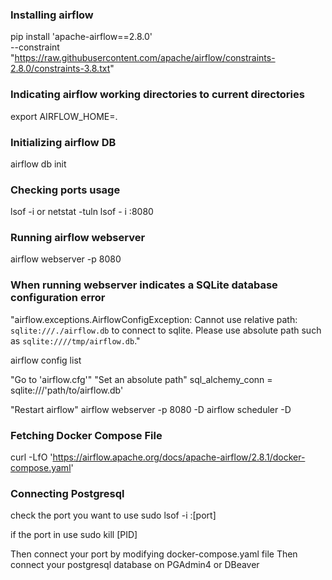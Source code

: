 ### Installing airflow
pip install 'apache-airflow==2.8.0' \
 --constraint "https://raw.githubusercontent.com/apache/airflow/constraints-2.8.0/constraints-3.8.txt"

### Indicating airflow working directories to current directories
export AIRFLOW_HOME=.

### Initializing airflow DB
airflow db init

### Checking ports usage
lsof -i or netstat -tuln
lsof - i :8080

### Running airflow webserver
airflow webserver -p 8080

### When running webserver indicates a SQLite database configuration error
"airflow.exceptions.AirflowConfigException: Cannot use relative path: `sqlite:///./airflow.db` to connect to sqlite. Please use absolute path such as `sqlite:////tmp/airflow.db`."

airflow config list

"Go to 'airflow.cfg'"
"Set an absolute path"
sql_alchemy_conn = sqlite:///'path/to/airflow.db'

"Restart airflow"
airflow webserver -p 8080 -D
airflow scheduler -D


### Fetching Docker Compose File
curl -LfO 'https://airflow.apache.org/docs/apache-airflow/2.8.1/docker-compose.yaml'

### Connecting Postgresql
check the port you want to use
sudo lsof -i :[port]

if the port in use
sudo kill [PID]

Then connect your port by modifying docker-compose.yaml file
Then connect your postgresql database on PGAdmin4 or DBeaver
